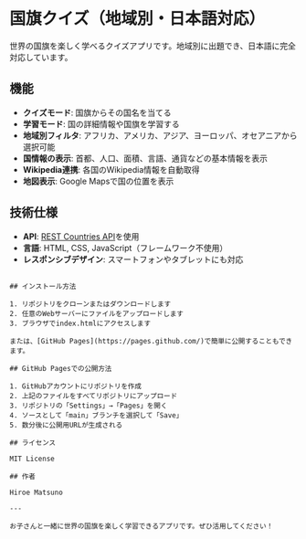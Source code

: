 # 国旗クイズ（地域別・日本語対応）

世界の国旗を楽しく学べるクイズアプリです。地域別に出題でき、日本語に完全対応しています。

## 機能

- **クイズモード**: 国旗からその国名を当てる
- **学習モード**: 国の詳細情報や国旗を学習する
- **地域別フィルタ**: アフリカ、アメリカ、アジア、ヨーロッパ、オセアニアから選択可能
- **国情報の表示**: 首都、人口、面積、言語、通貨などの基本情報を表示
- **Wikipedia連携**: 各国のWikipedia情報を自動取得
- **地図表示**: Google Mapsで国の位置を表示

## 技術仕様

- **API**: [REST Countries API](https://restcountries.com/)を使用
- **言語**: HTML, CSS, JavaScript（フレームワーク不使用）
- **レスポンシブデザイン**: スマートフォンやタブレットにも対応


```

## インストール方法

1. リポジトリをクローンまたはダウンロードします
2. 任意のWebサーバーにファイルをアップロードします
3. ブラウザでindex.htmlにアクセスします

または、[GitHub Pages](https://pages.github.com/)で簡単に公開することもできます。

## GitHub Pagesでの公開方法

1. GitHubアカウントにリポジトリを作成
2. 上記のファイルをすべてリポジトリにアップロード
3. リポジトリの「Settings」→「Pages」を開く
4. ソースとして「main」ブランチを選択して「Save」
5. 数分後に公開用URLが生成される

## ライセンス

MIT License

## 作者

Hiroe Matsuno

---

お子さんと一緒に世界の国旗を楽しく学習できるアプリです。ぜひ活用してください！